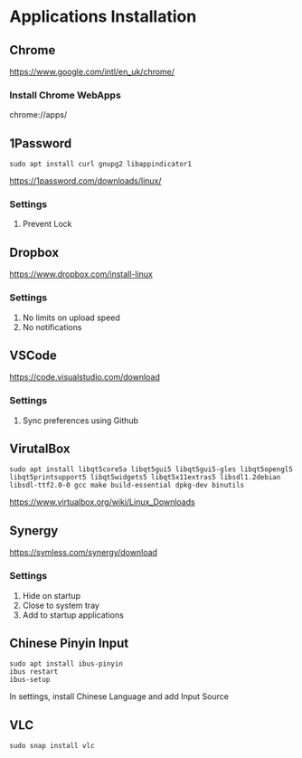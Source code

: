# Applications Installation

## Chrome
https://www.google.com/intl/en_uk/chrome/

### Install Chrome WebApps
chrome://apps/

## 1Password
```
sudo apt install curl gnupg2 libappindicator1
```
https://1password.com/downloads/linux/

### Settings
1. Prevent Lock

## Dropbox
https://www.dropbox.com/install-linux

### Settings
1. No limits on upload speed
2. No notifications

## VSCode
https://code.visualstudio.com/download

### Settings
1. Sync preferences using Github

## VirutalBox
```
sudo apt install libqt5core5a libqt5gui5 libqt5gui5-gles libqt5opengl5 libqt5printsupport5 libqt5widgets5 libqt5x11extras5 libsdl1.2debian libsdl-ttf2.0-0 gcc make build-essential dpkg-dev binutils
```
https://www.virtualbox.org/wiki/Linux_Downloads

## Synergy
https://symless.com/synergy/download

### Settings
1. Hide on startup
2. Close to system tray
3. Add to startup applications

## Chinese Pinyin Input
```
sudo apt install ibus-pinyin
ibus restart
ibus-setup
```
In settings, install Chinese Language and add Input Source

## VLC
```
sudo snap install vlc
```